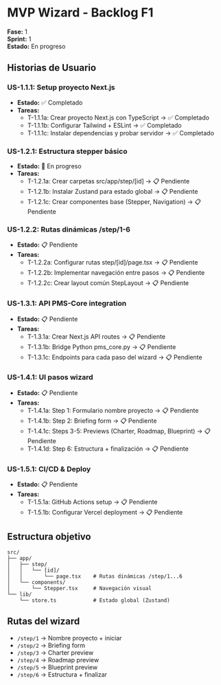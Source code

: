 # MVP Wizard - Backlog F1

**Fase:** 1  
**Sprint:** 1  
**Estado:** En progreso

## Historias de Usuario

### US-1.1.1: Setup proyecto Next.js
- **Estado:** ✅ Completado
- **Tareas:**
  - T-1.1.1a: Crear proyecto Next.js con TypeScript → ✅ Completado
  - T-1.1.1b: Configurar Tailwind + ESLint → ✅ Completado
  - T-1.1.1c: Instalar dependencias y probar servidor → ✅ Completado

### US-1.2.1: Estructura stepper básico
- **Estado:** 🔄 En progreso
- **Tareas:**
  - T-1.2.1a: Crear carpetas src/app/step/[id] → 📋 Pendiente
  - T-1.2.1b: Instalar Zustand para estado global → 📋 Pendiente
  - T-1.2.1c: Crear componentes base (Stepper, Navigation) → 📋 Pendiente

### US-1.2.2: Rutas dinámicas /step/1-6
- **Estado:** 📋 Pendiente
- **Tareas:**
  - T-1.2.2a: Configurar rutas step/[id]/page.tsx → 📋 Pendiente
  - T-1.2.2b: Implementar navegación entre pasos → 📋 Pendiente
  - T-1.2.2c: Crear layout común StepLayout → 📋 Pendiente

### US-1.3.1: API PMS-Core integration
- **Estado:** 📋 Pendiente
- **Tareas:**
  - T-1.3.1a: Crear Next.js API routes → 📋 Pendiente
  - T-1.3.1b: Bridge Python pms_core.py → 📋 Pendiente
  - T-1.3.1c: Endpoints para cada paso del wizard → 📋 Pendiente

### US-1.4.1: UI pasos wizard
- **Estado:** 📋 Pendiente
- **Tareas:**
  - T-1.4.1a: Step 1: Formulario nombre proyecto → 📋 Pendiente
  - T-1.4.1b: Step 2: Briefing form → 📋 Pendiente
  - T-1.4.1c: Steps 3-5: Previews (Charter, Roadmap, Blueprint) → 📋 Pendiente
  - T-1.4.1d: Step 6: Estructura + finalización → 📋 Pendiente

### US-1.5.1: CI/CD & Deploy
- **Estado:** 📋 Pendiente
- **Tareas:**
  - T-1.5.1a: GitHub Actions setup → 📋 Pendiente
  - T-1.5.1b: Configurar Vercel deployment → 📋 Pendiente

## Estructura objetivo

```
src/
├── app/
│   ├── step/
│   │   └── [id]/
│   │       └── page.tsx    # Rutas dinámicas /step/1...6
│   └── components/
│       └── Stepper.tsx     # Navegación visual
└── lib/
    └── store.ts            # Estado global (Zustand)
```

## Rutas del wizard

- `/step/1` → Nombre proyecto + iniciar
- `/step/2` → Briefing form
- `/step/3` → Charter preview
- `/step/4` → Roadmap preview
- `/step/5` → Blueprint preview
- `/step/6` → Estructura + finalizar  